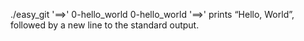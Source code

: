 ./easy_git '==>' 0-hello_world
0-hello_world '==>' prints “Hello, World”, followed by a new line to the standard output.
